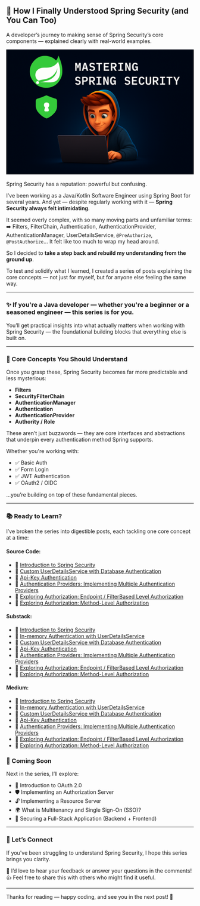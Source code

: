 ## 🔐 How I Finally Understood Spring Security (and You Can Too)

A developer’s journey to making sense of Spring Security’s core components — explained clearly with real-world examples.

![Mastering Spring Security](asset/img.png)

Spring Security has a reputation: powerful but confusing.

I’ve been working as a Java/Kotlin Software Engineer using Spring Boot for several years. And yet — despite regularly
working with it — **Spring Security always felt intimidating**.

It seemed overly complex, with so many moving parts and unfamiliar terms:
➡️ Filters, FilterChain, Authentication, AuthenticationProvider, AuthenticationManager,
UserDetailsService, `@PreAuthorize`, `@PostAuthorize`...
It felt like too much to wrap my head around.

So I decided to **take a step back and rebuild my understanding from the ground up**.

To test and solidify what I learned, I created a series of posts explaining the core concepts — not just for myself, but
for anyone else feeling the same way.

---

### ✨ If you're a Java developer — whether you're a beginner or a seasoned engineer — this series is for you.

You’ll get practical insights into what actually matters when working with Spring Security — the foundational building
blocks that everything else is built on.

---

### 🔑 Core Concepts You Should Understand

Once you grasp these, Spring Security becomes far more predictable and less mysterious:

* **Filters**
* **SecurityFilterChain**
* **AuthenticationManager**
* **Authentication**
* **AuthenticationProvider**
* **Authority / Role**

These aren’t just buzzwords — they are core interfaces and abstractions that underpin every authentication method Spring
supports.

Whether you're working with:

* ✅ Basic Auth
* ✅ Form Login
* ✅ JWT Authentication
* ✅ OAuth2 / OIDC

…you’re building on top of these fundamental pieces.

---

### 📚 Ready to Learn?

I’ve broken the series into digestible posts, each tackling one core concept at a time:

#### Source Code:

* 🔗 [Introduction to Spring Security](https://github.com/baggio1103/spring-security-fundamentals/tree/main/basics)
* 🔗 [Custom UserDetailsService with Database Authentication](https://github.com/baggio1103/spring-security-fundamentals/tree/main/managing-users)
* 🔗 [Api-Key Authentication](https://github.com/baggio1103/spring-security-fundamentals/tree/main/custom-authentication)
* 🔗 [Authentication Providers: Implementing Multiple Authentication Providers](https://github.com/baggio1103/spring-security-fundamentals/tree/main/multi-auth-providers)
* 🔗 [Exploring Authorization: Endpoint / FilterBased Level Authorization](https://github.com/baggio1103/spring-security-fundamentals/tree/main/endpoint-authorization)
* 🔗 [Exploring Authorization: Method-Level Authorization](https://github.com/baggio1103/spring-security-fundamentals/tree/main/method-authorization)

#### Substack:

* 🔗 [Introduction to Spring Security](https://open.substack.com/pub/atomiccoding/p/spring-security-crash-course-with?r=23nm1x&utm_campaign=post&utm_medium=web&showWelcomeOnShare=false)
* 🔗 [In-memory Authentication with UserDetailsService](https://open.substack.com/pub/atomiccoding/p/spring-security-part-ii-in-memory?r=23nm1x&utm_campaign=post&utm_medium=web&showWelcomeOnShare=false)
* 🔗 [Custom UserDetailsService with Database Authentication](https://open.substack.com/pub/atomiccoding/p/spring-security-part-iii-custom-userdetailsservi?r=23nm1x&utm_campaign=post&utm_medium=web&showWelcomeOnShare=false)
* 🔗 [Api-Key Authentication](https://open.substack.com/pub/atomiccoding/p/spring-security-part-iv-custom-authentication?r=23nm1x&utm_campaign=post&utm_medium=web&showWelcomeOnShare=false)
* 🔗 [Authentication Providers: Implementing Multiple Authentication Providers](https://open.substack.com/pub/atomiccoding/p/spring-security-part-v-implementing?r=23nm1x&utm_campaign=post&utm_medium=web&showWelcomeOnShare=false)
* 🔗 [Exploring Authorization: Endpoint / FilterBased Level Authorization](https://open.substack.com/pub/atomiccoding/p/spring-security-part-vi-exploring?r=23nm1x&utm_campaign=post&utm_medium=web&showWelcomeOnShare=false)
* 🔗 [Exploring Authorization: Method-Level Authorization](https://open.substack.com/pub/atomiccoding/p/spring-security-part-vii-exploring?r=23nm1x&utm_campaign=post&utm_medium=web&showWelcomeOnShare=false)

#### Medium:

* 🔗 [Introduction to Spring Security](https://java-jedi.medium.com/spring-security-crash-course-with-kotlin-spring-boot-3953c564bb12)
* 🔗 [In-memory Authentication with UserDetailsService](https://java-jedi.medium.com/spring-security-part-ii-in-memory-authentication-with-userdetailsservice-f9ed0e911fc3)
* 🔗 [Custom UserDetailsService with Database Authentication](https://java-jedi.medium.com/spring-security-part-iii-custom-userdetailsservice-with-database-authentication-1c39d42f4d8a)
* 🔗 [Api-Key Authentication](https://java-jedi.medium.com/spring-security-part-iv-custom-authentication-with-api-key-a9f289e13964)
* 🔗 [Authentication Providers: Implementing Multiple Authentication Providers](https://java-jedi.medium.com/spring-security-part-v-implementing-multiple-authentication-providers-f80a459a5ec3)
* 🔗 [Exploring Authorization: Endpoint / FilterBased Level Authorization](https://java-jedi.medium.com/spring-security-part-vi-exploring-authorization-b34a4795fb4e)
* 🔗 [Exploring Authorization: Method-Level Authorization](https://java-jedi.medium.com/spring-security-part-viii-exploring-method-level-authorization-ba5ff6f22b10)


### 🚀 Coming Soon

Next in the series, I’ll explore:

* 🔐 Introduction to OAuth 2.0
* 🛡 Implementing an Authorization Server
* 🔓 Implementing a Resource Server
* 🌍 What is Multitenancy and Single Sign-On (SSO)?
* 🔐 Securing a Full-Stack Application (Backend + Frontend)

---
### 🙌 Let’s Connect

If you've been struggling to understand Spring Security, I hope this series brings you clarity.

📩 I’d love to hear your feedback or answer your questions in the comments!
👍 Feel free to share this with others who might find it useful.

---

Thanks for reading — happy coding, and see you in the next post! 🚀
